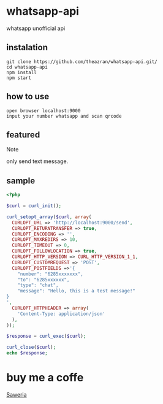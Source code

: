 # whatsapp-api
whatsapp unofficial api

## instalation
```
git clone https://github.com/theazran/whatsapp-api.git/
cd whatsapp-api
npm install
npm start
```
## how to use
```
open browser localhost:9000
input your number whatsapp and scan qrcode
```
## featured
> [!NOTE]
> only send text message.
## sample
```php
<?php

$curl = curl_init();

curl_setopt_array($curl, array(
  CURLOPT_URL => 'http://localhost:9000/send',
  CURLOPT_RETURNTRANSFER => true,
  CURLOPT_ENCODING => '',
  CURLOPT_MAXREDIRS => 10,
  CURLOPT_TIMEOUT => 0,
  CURLOPT_FOLLOWLOCATION => true,
  CURLOPT_HTTP_VERSION => CURL_HTTP_VERSION_1_1,
  CURLOPT_CUSTOMREQUEST => 'POST',
  CURLOPT_POSTFIELDS =>'{
    "number": "6285xxxxxxx",
    "to": "6285xxxxxx",
    "type": "chat",
    "message": "Hello, this is a test message!"
}
',
  CURLOPT_HTTPHEADER => array(
    'Content-Type: application/json'
  ),
));

$response = curl_exec($curl);

curl_close($curl);
echo $response;

```
# buy me a coffe
 [Saweria](https://saweria.co/theazran)

